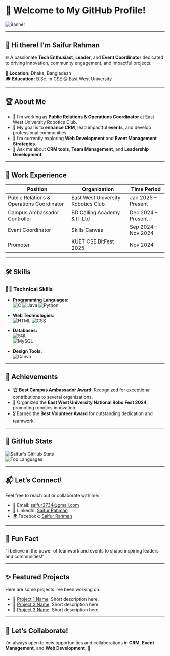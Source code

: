 # 🌟 Welcome to My GitHub Profile!  

![Banner](https://via.placeholder.com/1000x300.png?text=Welcome+to+Saifur+Rahman's+GitHub) <!-- Replace this with a personal or professional banner -->

---

## 👋 Hi there! I'm **Saifur Rahman**  
🌐 A passionate **Tech Enthusiast**, **Leader**, and **Event Coordinator** dedicated to driving innovation, community engagement, and impactful projects.  

📍 **Location:** Dhaka, Bangladesh  
🎓 **Education:** B.Sc. in CSE @ East West University  

---

## 🏆 **About Me**

- 🔭 I’m working as **Public Relations & Operations Coordinator** at East West University Robotics Club.  
- 🎯 My goal is to **enhance CRM**, lead impactful **events**, and develop professional communities.  
- 🌱 I’m currently exploring **Web Development** and **Event Management Strategies**.  
- 💬 Ask me about **CRM tools**, **Team Management**, and **Leadership Development**.

---

## 💼 **Work Experience**
| **Position**                       | **Organization**                      | **Time Period**       |
|------------------------------------|---------------------------------------|-----------------------|
| Public Relations & Operations Coordinator | East West University Robotics Club   | Jan 2025 – Present    |
| Campus Ambassador Controller       | BD Calling Academy & IT Ltd           | Dec 2024 – Present    |
| Event Coordinator                  | Skills Canvas                         | Sep 2024 – Nov 2024   |
| Promoter                           | KUET CSE BitFest 2025                 | Nov 2024              |

---

## 🛠️ **Skills**
### 🧑‍💻 Technical Skills  
- **Programming Languages:**  
  ![C](https://img.shields.io/badge/C-00599C?style=flat-square&logo=c&logoColor=white) 
  ![Java](https://img.shields.io/badge/Java-007396?style=flat-square&logo=java&logoColor=white) 
  ![Python](https://img.shields.io/badge/Python-3776AB?style=flat-square&logo=python&logoColor=white)

- **Web Technologies:**  
  ![HTML](https://img.shields.io/badge/HTML5-E34F26?style=flat-square&logo=html5&logoColor=white)
  ![CSS](https://img.shields.io/badge/CSS3-1572B6?style=flat-square&logo=css3&logoColor=white)

- **Databases:**  
  ![SQL](https://img.shields.io/badge/SQL-003B57?style=flat-square&logo=sqlite&logoColor=white)  
  ![MySQL](https://img.shields.io/badge/MySQL-4479A1?style=flat-square&logo=mysql&logoColor=white)

- **Design Tools:**  
  ![Canva](https://img.shields.io/badge/Canva-00C4CC?style=flat-square&logo=canva&logoColor=white)  

---

## 📌 **Achievements**
- 🏆 **Best Campus Ambassador Award**: Recognized for exceptional contributions to several organizations.  
- 🚀 Organized the **East West University National Robo Fest 2024**, promoting robotics innovation.  
- 🎖️ Earned the **Best Volunteer Award** for outstanding dedication and teamwork.  

---

## 🌟 **GitHub Stats**  
![Saifur's GitHub Stats](https://github-readme-stats.vercel.app/api?username=saifur033&show_icons=true&theme=radical)  
![Top Languages](https://github-readme-stats.vercel.app/api/top-langs/?username=saifur033&layout=compact&theme=radical)

---

## 📬 **Let’s Connect!**
Feel free to reach out or collaborate with me:  
- 📧 Email: [saifur3734@gmail.com](mailto:saifur3734@gmail.com)  
- 🔗 LinkedIn: [Saifur Rahman](https://www.linkedin.com/in/saifur-rahman-3734saif/)  
- 🌍 Facebook: [Saifur Rahman](https://www.facebook.com/saifur.rahman.saif3734)

---

## 🎉 **Fun Fact**  
"I believe in the power of teamwork and events to shape inspiring leaders and communities!"

---

## ✨ **Featured Projects**  
Here are some projects I’ve been working on:  
- 🔗 [Project 1 Name](#): Short description here.  
- 🔗 [Project 2 Name](#): Short description here.  
- 🔗 [Project 3 Name](#): Short description here.  

---

## 🤝 **Let’s Collaborate!**  
I’m always open to new opportunities and collaborations in **CRM**, **Event Management**, and **Web Development**. 🚀  


